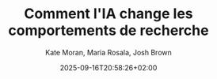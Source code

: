 ---
layout: post
title: "Comment l'IA change les comportements de recherche"
link: "https://www.nngroup.com/articles/ai-changing-search-behaviors"
author:  Kate Moran, Maria Rosala, Josh Brown
published_date: 15/08/2025
description: "L’étude montre que l'IA générative est en train de remodeler la recherche, mais les habitudes de longue date persistent. De nombreux utilisateurs restent par défaut à Google, donnant à Gemini une chance de se battre. "
language: en
categories: "ia numérique"
tags: "ia numérique"
og-tags: "ia numérique"
date: "2025-09-16T20:58:26+02:00"
permalink: /:categories/:year/:month/:day/:title/
---